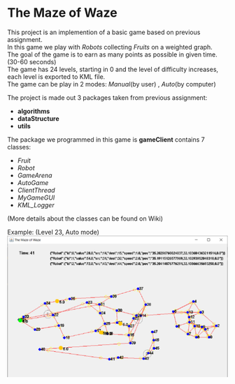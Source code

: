 # The Maze of Waze

This project is an implemention of a basic game based on previous assignment.  
In this game we play with _Robots_ collecting _Fruits_ on a weighted graph.  
The goal of the game is to earn as many points as possible in given time. (30-60 seconds)  
The game has 24 levels, starting in 0 and the level of difficulty increases, each level is exported to KML file.  
The game can be play in 2 modes: _Manual_(by user) , _Auto_(by computer)  

The project is made out 3 packages taken from previous assignment:  
* **algorithms** 
* **dataStructure**
* **utils**

The package we programmed in this game is **gameClient** contains 7 classes:
* _Fruit_
* _Robot_
* _GameArena_
* _AutoGame_
* _ClientThread_
* _MyGameGUI_
* _KML_Logger_

(More details about the classes can be found on Wiki)

Example: (Level 23, Auto mode)  
![example](https://github.com/alonshlomi/OOP-hw3/blob/master/images/example.png)


